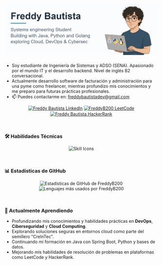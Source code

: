 <div align="center">
  <img src="https://raw.githubusercontent.com/FreddyB200/FreddyB200/refs/heads/main/banner.png" alt="Banner Personalizado Freddy Bautista" width="800"/>
</div>

<div align="center">
  <h3> 
</div>

* Soy estudiante de Ingeniería de Sistemas y ADSO (SENA). Apasionado por el mundo IT y el desarrollo backend. Nivel de inglés B2 conversacional.
* Actualmente desarrollo software de facturación y administración para una pyme como freelancer, mientras profundizo mis conocimientos y me preparo para futuras prácticas profesionales.
* 📫 Puedes contactarme en: [freddybautistadev@gmail.com](mailto:freddybautistadev@gmail.com)

<p align="center">
  <a href="https://www.linkedin.com/in/freddy-bautista-baquero/" target="_blank"><img align="center" src="https://img.shields.io/badge/LinkedIn-0077B5?style=for-the-badge&logo=linkedin&logoColor=white" alt="Freddy Bautista LinkedIn" /></a>
  <a href="https://leetcode.com/u/FreddyB200/" target="_blank"><img align="center" src="https://img.shields.io/badge/LeetCode-FFA116?style=for-the-badge&logo=leetcode&logoColor=black" alt="FreddyB200 LeetCode" /></a>
  <a href="https://www.hackerrank.com/profile/abs0rbmejohan321" target="_blank"><img align="center" src="https://img.shields.io/badge/-HackerRank-2EC866?style=for-the-badge&logo=hackerrank&logoColor=white" alt="Freddy Bautista HackerRank" /></a>
</p>

<br> 

### 🛠️ Habilidades Técnicas

<div align="center">
<p>
  <img src="https://skillicons.dev/icons?i=java,spring,docker,git,kubernetes,linux,go,postgresql,mysql,python&perline=5" alt="Skill Icons" />
</p>
</div>
<br> 

### 📊 Estadísticas de GitHub

<p align="center">
  <img height="180em" src="https://github-readme-stats.vercel.app/api?username=freddyb200&show_icons=true&theme=tokyonight&include_all_commits=true&count_private=false&hide_border=true&cache_seconds=1800" alt="Estadísticas de GitHub de FreddyB200"/>
  <img height="180em" src="https://github-readme-stats.vercel.app/api/top-langs/?username=freddyb200&layout=compact&langs_count=8&theme=tokyonight&hide_border=true" alt="Lenguajes más usados por FreddyB200"/>
</p>

<br>


### 🌱 Actualmente Aprendiendo

* Profundizando mis conocimientos y habilidades prácticas en **DevOps**, **Ciberseguridad** y **Cloud Computing**.
* Explorando soluciones seguras en entornos cloud como parte del semillero "CreInTec".
* Continuando mi formación en Java con Spring Boot, Python y bases de datos.
* Mejorando mis habilidades de resolución de problemas en plataformas como LeetCode y HackerRank.



